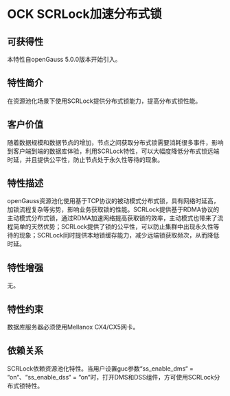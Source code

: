 # OCK SCRLock加速分布式锁

## 可获得性

本特性自openGauss 5.0.0版本开始引入。

## 特性简介

在资源池化场景下使用SCRLock提供分布式锁能力，提高分布式锁性能。

## 客户价值

随着数据规模和数据节点的增加，节点之间获取分布式锁需要消耗很多事件，影响到客户端到端的数据库体验，利用SCRLock特性，可以大幅度降低分布式锁远端时延，并且提供公平性，防止节点处于永久性等待的现象。

## 特性描述

openGauss资源池化使用基于TCP协议的被动模式分布式锁，具有网络时延高，加锁流程复杂等劣势，影响业务获取锁的性能。SCRLock提供基于RDMA协议的主动模式分布式锁，通过RDMA加速网络提高获取锁的效率，主动模式也带来了流程简单的天然优势；SCRLock提供了锁的公平性，可以防止集群中出现永久性等待的现象；SCRLock同时提供本地锁缓存能力，减少远端锁获取频次，从而降低时延。

## 特性增强

无。

## 特性约束

数据库服务器必须使用Mellanox CX4/CX5网卡。

## 依赖关系

SCRLock依赖资源池化特性。当用户设置guc参数“ss\_enable\_dms“  =  “on“、“ss\_enable\_dss“  =  “on“时，打开DMS和DSS组件，方可使用SCRLock分布式锁特性。
